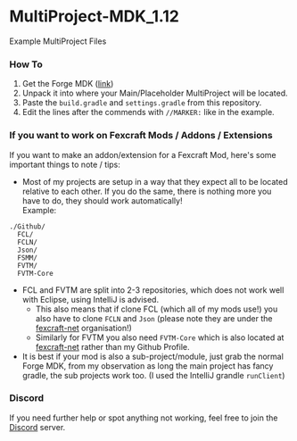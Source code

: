 # MultiProject-MDK_1.12
Example MultiProject Files

### How To
1. Get the Forge MDK ([link](https://files.minecraftforge.net/net/minecraftforge/forge/index_1.12.2.html))
2. Unpack it into where your Main/Placeholder MultiProject will be located.
3. Paste the `build.gradle` and `settings.gradle` from this repository.
4. Edit the lines after the commends with `//MARKER:` like in the example.

### If you want to work on Fexcraft Mods / Addons / Extensions
If you want to make an addon/extension for a Fexcraft Mod, here's some important things to note / tips:
- Most of my projects are setup in a way that they expect all to be located relative to each other.
If you do the same, there is nothing more you have to do, they should work automatically!    
Example:
```
./Github/
  FCL/
  FCLN/
  Json/
  FSMM/
  FVTM/
  FVTM-Core
```
- FCL and FVTM are split into 2-3 repositories, which does not work well with Eclipse, using IntelliJ is advised.
  - This also means that if clone FCL (which all of my mods use!) you also have to clone `FCLN` and `Json`
    (please note they are under the [fexcraft-net](https://github.com/fexcraft-net/) organisation!)
  - Similarly for FVTM you also need `FVTM-Core` which is also located at [fexcraft-net](https://github.com/fexcraft-net/) rather than my Github Profile.
- It is best if your mod is also a sub-project/module, just grab the normal Forge MDK, from my observation as long the main project has fancy gradle, the sub projects work too.
  (I used the IntelliJ grandle `runClient`)
  
### Discord
If you need further help or spot anything not working, feel free to join the [Discord](https://discord.gg/AkMAzaA) server.

